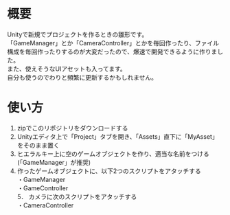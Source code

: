 # 概要
Unityで新規でプロジェクトを作るときの雛形です。  
「GameManager」とか「CameraController」とかを毎回作ったり、ファイル構成を毎回作ったりするのが大変だったので、爆速で開発できるように作りました。  
また、使えそうなUIアセットも入ってます。  
自分も使うのでわりと頻繁に更新するかもしれません。  

# 使い方
1. zipでこのリポジトリをダウンロードする  
2. Unityエディタ上で「Project」タブを開き、「Assets」直下に「MyAsset」をそのまま置く  
3. ヒエラルキー上に空のゲームオブジェクトを作り、適当な名前をつける(「GameManager」が推奨)  
4. 作ったゲームオブジェクトに、以下2つのスクリプトをアタッチする  
  ・GameManager  
  ・GameController  
5． カメラに次のスクリプトをアタッチする  
  ・CameraController  
